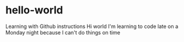 # hello-world
Learning with Github instructions
Hi world
I'm learning to code late on a Monday night because I can't do things on time
